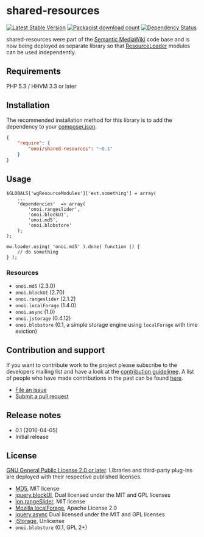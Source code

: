 # shared-resources

[![Latest Stable Version](https://poser.pugx.org/onoi/shared-resources/version.png)](https://packagist.org/packages/onoi/shared-resources)
[![Packagist download count](https://poser.pugx.org/onoi/shared-resources/d/total.png)](https://packagist.org/packages/onoi/shared-resources)
[![Dependency Status](https://www.versioneye.com/php/onoi:shared-resources/badge.png)](https://www.versioneye.com/php/onoi:shared-resources)

shared-resources were part of the [Semantic MediaWiki][smw] code base and is
now being deployed as separate library so that [ResourceLoader][rl] modules
can be used independently.

## Requirements

PHP 5.3 / HHVM 3.3 or later

## Installation

The recommended installation method for this library is to add
the dependency to your [composer.json][composer].

```json
{
	"require": {
		"onoi/shared-resources": "~0.1"
	}
}
```

## Usage

```
$GLOBALS['wgResourceModules']['ext.something'] = array(
	...
	'dependencies'  => array(
		'onoi.rangeslider',
		'onoi.blockUI',
		'onoi.md5',
		'onoi.blobstore'
	);
);

mw.loader.using( 'onoi.md5' ).done( function () {
	// do something
} );
```

### Resources

- `onoi.md5` (2.3.0)
- `onoi.blockUI` (2.70)
- `onoi.rangeslider` (2.1.2)
- `onoi.localForage` (1.4.0)
- `onoi.async` (1.0)
- `onoi.jstorage` (0.4.12)
- `onoi.blobstore` (0.1, a simple storage engine using `localForage` with time eviction)

## Contribution and support

If you want to contribute work to the project please subscribe to the
developers mailing list and have a look at the [contribution guidelinee](/CONTRIBUTING.md).
A list of people who have made contributions in the past can be found [here][contributors].

* [File an issue](https://github.com/onoi/shared-resources/issues)
* [Submit a pull request](https://github.com/onoi/shared-resources/pulls)

## Release notes

- 0.1 (2016-04-05)
 - Initial release

## License

[GNU General Public License 2.0 or later][license]. Libraries and third-party
plug-ins are deployed with their respective published licenses.

- [MD5](https://github.com/blueimp/JavaScript-MD5), MIT license
- [jquery.blockUI](http://malsup.com/jquery/block/), Dual licensed under the MIT and GPL licenses
- [ion.rangeSlider](https://github.com/IonDen/ion.rangeSlider), MIT license
- [Mozilla localForage](https://github.com/mozilla/localForage/releases), Apache License 2.0
- [jquery.async](http://mess.genezys.net/jquery/jquery.async.php) Dual licensed under the MIT and GPL licenses
- [jStorage](https://github.com/andris9/jStorage), Unlicense
- `onoi.blobstore` (0.1, GPL 2+)

[composer]: https://getcomposer.org/
[contributors]: https://github.com/onoi/shared-resources/graphs/contributors
[license]: https://www.gnu.org/copyleft/gpl.html
[travis]: https://travis-ci.org/onoi/shared-resources
[smw]: https://github.com/SemanticMediaWiki/SemanticMediaWiki/
[rl]: https://www.mediawiki.org/wiki/ResourceLoader
